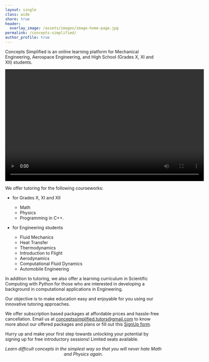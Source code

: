 ```yaml
---
layout: single
class: wide
share: true
header:
  overlay_image: /assets/images/image-home-page.jpg
permalink: /concepts-simplified/
author_profile: true
---
```


Concepts Simplified is an online learning platform for Mechanical Engineering, Aerospace Engineering, and High School (Grades X, XI and XII) students.

<video width="640" height="360" controls="controls">
  <source src="/assets/images/ConceptsSimplified-Ad.mp4" type="video/mp4">
</video>

We offer tutoring for the following courseworks:

* for Grades X, XI and XII
	- Math 
	- Physics
	- Programming in C++.

* for Engineering students
	- Fluid Mechanics
	- Heat Transfer
	- Thermodynamics
	- Introduction to Flight
	- Aerodynamics
	- Computational Fluid Dynamics
	- Automobile Engineering

In addition to tutoring, we also offer a learning curriculum in Scientific Computing with Python for those who are interested in developing a background in computational applications in Engineering.

Our objective is to make education easy and enjoyable for you using our innovative tutoring approaches. 

We offer subscription based packages at affordable prices and hassle-free cancellation. Email us at <conceptssimplified.tutors@gmail.com> to know more about our offered packages and plans or fill out this [SignUp form](https://forms.gle/fs3okKCEX2thtwi99).

Hurry up and make your first step towards unlocking your potential by signing up for free introductory sessions! Limited seats available.

<p style="text-align: center;">
	<i>Learn difficult concepts in the simplest way so that you will never hate Math and Physics again.</i>
</p>

